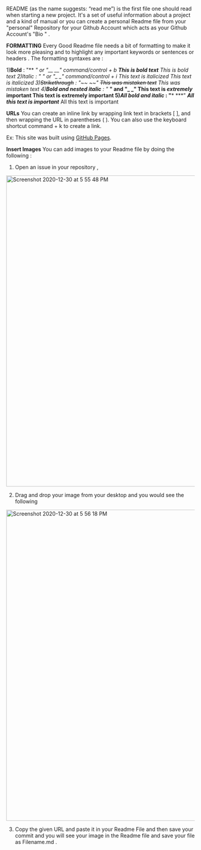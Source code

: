 README (as the name suggests: “read me”) is the first file one should read when starting a new project. It's a set of useful information about a project and a kind 
of manual or you can create a personal Readme file from your "personal" Repository for your Github Account which acts as your Github Account's "Bio " .

**FORMATTING**
Every Good Readme file needs a bit of formatting to make it look more pleasing and to highlight any important keywords or sentences or headers . The formatting 
syntaxes are :

1)**Bold** :	"** **" or "__ __"	command/control + b	**This is bold text**	This is bold text
2)*Italic* :	"* *" or "_ _"	command/control + i	*This text is italicized*	This text is italicized
3)~~Strikethrough~~ :	"~~ ~~"		~~This was mistaken text~~	This was mistaken text
4)**Bold and _nested_ _italic_**	: "** **" and "_ _"		**This text is _extremely_ important**	This text is extremely important
5)***All bold and italic***	: "*** ***"		***All this text is important***	All this text is important


**URLs**
You can create an inline link by wrapping link text in brackets [ ], and then wrapping the URL in parentheses ( ). You can also use the keyboard shortcut 
command + k to create a link.

Ex: This site was built using [GitHub Pages](https://pages.github.com/).


**Insert Images**
You can add images to your Readme file by doing the following :
1) Open an issue in your repository , 
<img width="832" alt="Screenshot 2020-12-30 at 5 55 48 PM" src="https://user-images.githubusercontent.com/58665834/103351250-9e9dfa00-4ac8-11eb-893a-52827875d835.png">

2) Drag and drop your image from your desktop and you would see the following
<img width="832" alt="Screenshot 2020-12-30 at 5 56 18 PM" src="https://user-images.githubusercontent.com/58665834/103351267-b07f9d00-4ac8-11eb-80e1-dc2531a75bbb.png">

3) Copy the given URL and paste it in your Readme File and then save your commit and you will see your image in the Readme file and save your file as Filename.md .

